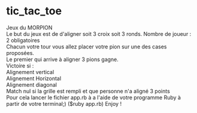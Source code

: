 # tic_tac_toe                                                                                                                                                                                 
Jeux du MORPION                                                                                                                                                                                   
Le but du jeux est de d'aligner soit 3 croix soit 3 ronds.
Nombre de joueur : 2 obligatoires         
Chacun votre tour vous allez placer votre pion sur une des cases proposées.                                      
Le premier qui arrive à aligner 3 pions gagne.                                                                  
Victoire si :                                                                                                                       
Alignement vertical               
Alignement Horizontal                                       
Alignement diagonal                                          
Match nul si la grille est rempli et que personne n'a aligné 3 points                                                                                                                              
Pour cela lancer le fichier app.rb à a l'aide de votre programme Ruby à partir de votre terminal;) ($ruby app.rb)                                                                                                                         Enjoy !        
